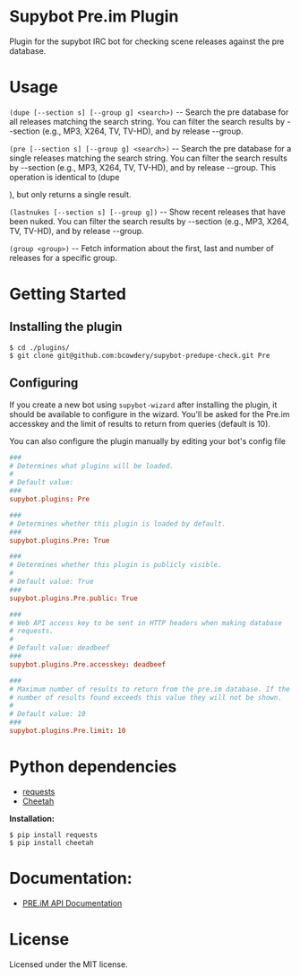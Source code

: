 Supybot Pre.im Plugin
=====================

Plugin for the supybot IRC bot for checking scene releases against the pre database.

# Usage

`(dupe [--section s] [--group g] <search>)` -- Search the pre database for all releases matching the search string. You can filter the search results by --section (e.g., MP3, X264, TV, TV-HD), and by release --group.

`(pre [--section s] [--group g] <search>)` -- Search the pre database for a single releases matching the search string. You can filter the search results by --section (e.g., MP3, X264, TV, TV-HD), and by release --group. This operation is identical to (dupe <search>), but only returns a single result.

`(lastnukes [--section s] [--group g])` -- Show recent releases that have been nuked. You can filter the search results by --section (e.g., MP3, X264, TV, TV-HD), and by release --group.

`(group <group>)` -- Fetch information about the first, last and number of releases for a specific group.


# Getting Started

## Installing the plugin

    $ cd ./plugins/
    $ git clone git@github.com:bcowdery/supybot-predupe-check.git Pre

## Configuring

If you create a new bot using `supybot-wizard` after installing the plugin, it should be available to configure
in the wizard. You'll be asked for the Pre.im accesskey and the limit of results to return from queries (default is 10).

You can also configure the plugin manually by editing your bot's config file
```conf
###
# Determines what plugins will be loaded.
#
# Default value:
###
supybot.plugins: Pre

###
# Determines whether this plugin is loaded by default.
###
supybot.plugins.Pre: True

###
# Determines whether this plugin is publicly visible.
#
# Default value: True
###
supybot.plugins.Pre.public: True

###
# Web API access key to be sent in HTTP headers when making database
# requests.
#
# Default value: deadbeef
###
supybot.plugins.Pre.accesskey: deadbeef

###
# Maximum number of results to return from the pre.im database. If the
# number of results found exceeds this value they will not be shown.
#
# Default value: 10
###
supybot.plugins.Pre.limit: 10
```

# Python dependencies

* [requests](http://docs.python-requests.org/)
* [Cheetah](http://www.cheetahtemplate.org/)

**Installation:**
```
$ pip install requests
$ pip install cheetah
```

# Documentation:

* [PRE.iM API Documentation](https://pre.im/doku/index.htm)

# License

Licensed under the MIT license.
